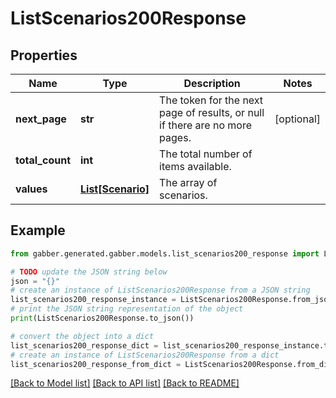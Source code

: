# ListScenarios200Response


## Properties

Name | Type | Description | Notes
------------ | ------------- | ------------- | -------------
**next_page** | **str** | The token for the next page of results, or null if there are no more pages. | [optional] 
**total_count** | **int** | The total number of items available. | 
**values** | [**List[Scenario]**](Scenario.md) | The array of scenarios. | 

## Example

```python
from gabber.generated.gabber.models.list_scenarios200_response import ListScenarios200Response

# TODO update the JSON string below
json = "{}"
# create an instance of ListScenarios200Response from a JSON string
list_scenarios200_response_instance = ListScenarios200Response.from_json(json)
# print the JSON string representation of the object
print(ListScenarios200Response.to_json())

# convert the object into a dict
list_scenarios200_response_dict = list_scenarios200_response_instance.to_dict()
# create an instance of ListScenarios200Response from a dict
list_scenarios200_response_from_dict = ListScenarios200Response.from_dict(list_scenarios200_response_dict)
```
[[Back to Model list]](../README.md#documentation-for-models) [[Back to API list]](../README.md#documentation-for-api-endpoints) [[Back to README]](../README.md)



